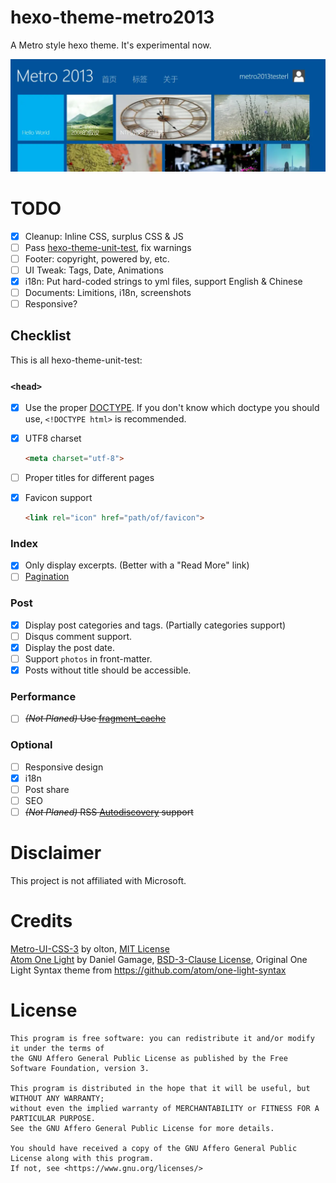 # hexo-theme-metro2013

A Metro style hexo theme. It's experimental now.

![screenshot.webp](screenshot.webp)

# TODO

- [x] Cleanup: Inline CSS, surplus CSS & JS
- [ ] Pass [hexo-theme-unit-test](https://github.com/hexojs/hexo-theme-unit-test), fix warnings
- [ ] Footer: copyright, powered by, etc.
- [ ] UI Tweak: Tags, Date, Animations
- [x] i18n: Put hard-coded strings to yml files, support English & Chinese
- [ ] Documents: Limitions, i18n, screenshots
- [ ] Responsive?

## Checklist

This is all hexo-theme-unit-test:

### `<head>`

- [x] Use the proper [DOCTYPE](https://en.wikipedia.org/wiki/Document_Type_Declaration).
  If you don't know which doctype you should use, `<!DOCTYPE html>` is recommended.
- [x] UTF8 charset

    ``` html
    <meta charset="utf-8">
    ```

- [ ] Proper titles for different pages
- [x] Favicon support

    ``` html
    <link rel="icon" href="path/of/favicon">
    ```

### Index

- [x] Only display excerpts. (Better with a "Read More" link)
- [ ] [Pagination](https://hexo.io/docs/configuration.html#Pagination)

### Post

- [x] Display post categories and tags. (Partially categories support)
- [ ] Disqus comment support.
- [x] Display the post date.
- [ ] Support `photos` in front-matter.
- [x] Posts without title should be accessible.

### Performance

- [ ] ~~_(Not Planed)_ Use [fragment_cache](https://hexo.io/docs/helpers.html#fragment_cache)~~

### Optional

- [ ] Responsive design
- [x] i18n
- [ ] Post share
- [ ] SEO
- [ ] ~~_(Not Planed)_ RSS [Autodiscovery](https://www.rssboard.org/rss-autodiscovery) support~~

# Disclaimer

This project is not affiliated with Microsoft. 

# Credits

[Metro-UI-CSS-3](https://github.com/olton-archive/Metro-UI-CSS-3) by olton, [MIT License](https://github.com/olton-archive/Metro-UI-CSS-3/blob/master/LICENSE)  
[Atom One Light](https://github.com/highlightjs/highlight.js/blob/main/src/styles/atom-one-light.css) by Daniel Gamage, [BSD-3-Clause License](https://github.com/highlightjs/highlight.js/blob/main/LICENSE), Original One Light Syntax theme from https://github.com/atom/one-light-syntax  

# License

```text
This program is free software: you can redistribute it and/or modify it under the terms of
the GNU Affero General Public License as published by the Free Software Foundation, version 3.

This program is distributed in the hope that it will be useful, but WITHOUT ANY WARRANTY; 
without even the implied warranty of MERCHANTABILITY or FITNESS FOR A PARTICULAR PURPOSE. 
See the GNU Affero General Public License for more details.

You should have received a copy of the GNU Affero General Public License along with this program.
If not, see <https://www.gnu.org/licenses/>
```